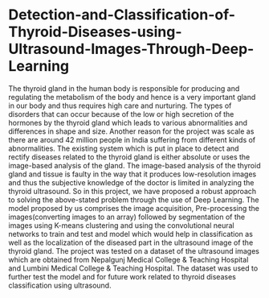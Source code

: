 # Detection-and-Classification-of-Thyroid-Diseases-using-Ultrasound-Images-Through-Deep-Learning
The thyroid gland in the human body is responsible for producing and regulating the metabolism of the body and hence is a 
very important gland in our body and thus requires high care and nurturing. The types of disorders that can occur because of
the low or high secretion of the hormones by the thyroid gland which leads to various abnormalities and differences in shape and size.
Another reason for the project was scale as there are around 42 million people in India suffering from different kinds of abnormalities. 
The existing system which is put in place to detect and rectify diseases related to the thyroid gland is either absolute or uses the image-based 
analysis of the gland. The image-based analysis of the thyroid gland and tissue is faulty in the way that it produces low-resolution images and thus 
the subjective knowledge of the doctor is limited in analyzing the thyroid ultrasound. So in this project, we have proposed a robust approach to solving
the above-stated problem through the use of Deep Learning. The model proposed by us comprises the image acquisition, Pre-processing the images(converting images 
to an array) followed by segmentation of the images using K-means clustering and using the convolutional neural networks to train and test and model which would 
help in classification as well as the localization of the diseased part in the ultrasound image of the thyroid gland. The project was tested on a dataset of the
ultrasound images which are obtained from Nepalgunj Medical College &amp; Teaching Hospital and Lumbini Medical College &amp; Teaching Hospital. The dataset was 
used to further test the model and for future work related to thyroid diseases classification using ultrasound. 
